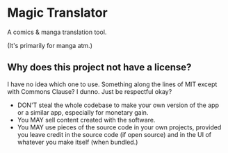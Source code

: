 # Magic Translator
A comics & manga translation tool. 

(It's primarily for manga atm.)


## Why does this project not have a license?
I have no idea which one to use. Something along the lines of MIT except with Commons Clause? I dunno. Just be respectful okay?
- DON'T steal the whole codebase to make your own version of the app or a similar app, especially for monetary gain.
- You MAY sell content created with the software.
- You MAY use pieces of the source code in your own projects, provided you leave credit in the source code (if open source) and in the UI of whatever you make itself (when bundled.)
